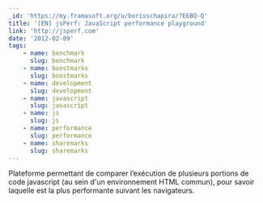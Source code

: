 ```yaml
---
_id: 'https://my.framasoft.org/u/borisschapira/?E6BQ-Q'
title: '[EN] jsPerf: JavaScript performance playground'
link: 'http://jsperf.com'
date: '2012-02-09'
tags:
    - name: benchmark
      slug: benchmark
    - name: boostmarks
      slug: boostmarks
    - name: development
      slug: development
    - name: javascript
      slug: javascript
    - name: js
      slug: js
    - name: performance
      slug: performance
    - name: sharemarks
      slug: sharemarks
---
```


<div class="markdown"><p>Plateforme permettant de comparer l’exécution de plusieurs portions de code javascript (au sein d'un environnement HTML commun), pour savoir laquelle est la plus performante suivant les navigateurs.
</p></div>
